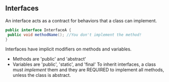 ## Interfaces

An interface acts as a contract for behaviors that a class can implement.

```java
public interface InterfaceA {
 public void methodName(); //You don't implement the method!
}
```
Interfaces have implicit modifiers on methods and variables.
- Methods are 'public' and 'abstract'
- Variables are 'public', 'static', and 'final'
To inherit interfaces, a class must *implement* them and they are REQUIRED to implement all methods, unless the class is abstract.